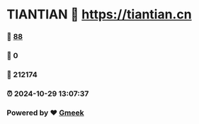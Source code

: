 # TIANTIAN :link: https://tiantian.cn 
### :page_facing_up: [88](https://tiantian.cn/tag.html) 
### :speech_balloon: 0 
### :hibiscus: 212174 
### :alarm_clock: 2024-10-29 13:07:37 
### Powered by :heart: [Gmeek](https://github.com/Meekdai/Gmeek)
